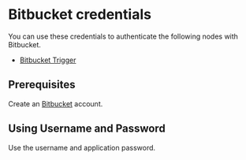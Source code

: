 # Bitbucket credentials

You can use these credentials to authenticate the following nodes with Bitbucket.

- [Bitbucket Trigger](/integrations/builtin/trigger-nodes/n8n-nodes-base.bitbuckettrigger/)


## Prerequisites

Create an [Bitbucket](https://www.Bitbucket.com/) account.

## Using Username and Password

Use the username and application password.

